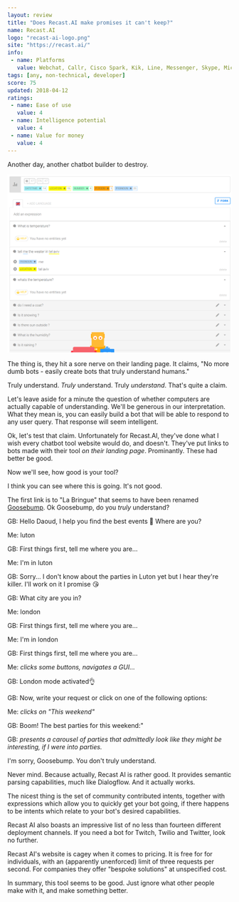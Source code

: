 ```yaml
---
layout: review
title: "Does Recast.AI make promises it can't keep?"
name: Recast.AI
logo: "recast-ai-logo.png"
site: "https://recast.ai/"
info:
 - name: Platforms
   value: Webchat, Callr, Cisco Spark, Kik, Line, Messenger, Skype, Microsoft Teams, Cortana, Slack, Telegram, Twilio, Twitch, Twitter
tags: [any, non-technical, developer]
score: 75
updated: 2018-04-12
ratings:
 - name: Ease of use
   value: 4
 - name: Intelligence potential
   value: 4
 - name: Value for money
   value: 4
---
```


Another day, another chatbot builder to destroy.

<img src="/img/recast-ai-screenshot.png" class="img-fluid">

The thing is, they hit a sore nerve on their landing page. It claims,
"No more dumb bots - easily create bots that truly understand humans."

Truly understand. _Truly_ understand. Truly _understand_. That's quite
a claim.

Let's leave aside for a minute the question of whether computers are
actually capable of understanding. We'll be generous in our
interpretation. What they mean is, you can easily build a bot that
will be able to respond to any user query. That response will seem
intelligent.

Ok, let's test that claim. Unfortunately for Recast.AI, they've done
what I wish every chatbot tool website would do, and doesn't. They've
put links to bots made with their tool _on their landing
page_. Prominantly. These had better be good.

Now we'll see, how good is your tool?

I think you can see where this is going. It's not good.

The first link is to "La Bringue" that seems to have been renamed
[Goosebump](https://www.messenger.com/t/higoosebump?ref=recast-home). Ok
Goosebump, do you _truly_ understand?

GB: Hello Daoud, I help you find the best events 🙌 Where are you?

Me: luton

GB: First things first, tell me where you are...

Me: I'm in luton

GB: Sorry... I don't know about the parties in Luton yet but I hear
they're killer. I'll work on it I promise 😘

GB: What city are you in?

Me: london

GB: First things first, tell me where you are...

Me: I'm in london

GB: First things first, tell me where you are...

Me: _clicks some buttons, navigates a GUI..._

GB: London mode activated👌

GB: Now, write your request or click on one of the following options:

Me: _clicks on "This weekend"_

GB: Boom! The best parties for this weekend:"

GB: _presents a carousel of parties that admittedly look like
they might be interesting, if I were into parties._

I'm sorry, Goosebump. You don't truly understand.

Never mind. Because actually, Recast AI is rather good. It provides
semantic parsing capabilities, much like Dialogflow. And it actually
works.

The nicest thing is the set of community contributed intents, together
with expressions which allow you to quickly get your bot going, if
there happens to be intents which relate to your bot's desired
capabilities.

Recast AI also boasts an impressive list of no less than fourteen
different deployment channels. If you need a bot for Twitch, Twilio
and Twitter, look no further.

Recast AI's website is cagey when it comes to pricing. It is free for
for individuals, with an (apparently unenforced) limit of three
requests per second. For companies they offer "bespoke solutions" at
unspecified cost.

In summary, this tool seems to be good. Just ignore what other people
make with it, and make something better.
